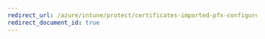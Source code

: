 ```yaml
---
redirect_url: /azure/intune/protect/certificates-imported-pfx-configure
redirect_document_id: true
---
```


